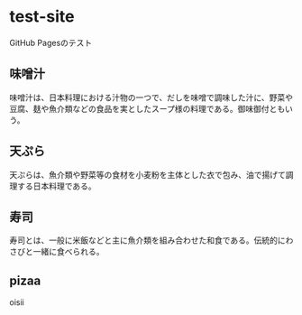 # test-site

GitHub Pagesのテスト

## 味噌汁

味噌汁は、日本料理における汁物の一つで、だしを味噌で調味した汁に、野菜や豆腐、麸や魚介類などの食品を実としたスープ様の料理である。御味御付ともいう。

## 天ぷら

天ぷらは、魚介類や野菜等の食材を小麦粉を主体とした衣で包み、油で揚げて調理する日本料理である。

## 寿司

寿司とは、一般に米飯などと主に魚介類を組み合わせた和食である。伝統的にわさびと一緒に食べられる。

## pizaa

oisii